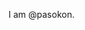 I am @pasokon.


<!---
pasokon/pasokon is a ✨ special ✨ repository because its `README.md` (this file) appears on your GitHub profile.
You can click the Preview link to take a look at your changes.
--->
